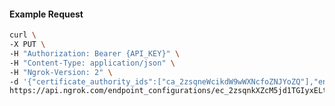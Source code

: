 <!-- Code generated for API Clients. DO NOT EDIT. -->

#### Example Request

```bash
curl \
-X PUT \
-H "Authorization: Bearer {API_KEY}" \
-H "Content-Type: application/json" \
-H "Ngrok-Version: 2" \
-d '{"certificate_authority_ids":["ca_2zsqneWcikdW9wWXNcfoZNJYoZQ"],"enabled":true}' \
https://api.ngrok.com/endpoint_configurations/ec_2zsqnkXZcM5jd1TGIyxELt9iSpr/mutual_tls
```
